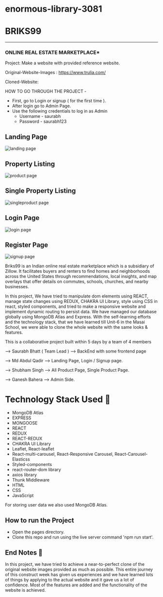 # enormous-library-3081

# BRIKS99

-----
###  ONLINE REAL ESTATE MARKETPLACE* 

Project: Make a website with provided reference website.

Original-Website-Images : https://www.trulia.com/

Cloned-Website: 

HOW TO GO THROUGH THE PROJECT -
- First, go to Login or signup ( for the first time ).
- After login go to Admin Page.
- Use the following credentials to log in as Admin
   - Username -  saurabh
   - Password -  saurabh123

## Landing Page

![landing page](https://github.com/saurabh7412/enormous-library-3081/assets/121215502/7fefce9b-5763-4af3-97c9-31e5d4527816)

## Property Listing

![product page](https://github.com/saurabh7412/enormous-library-3081/assets/121215502/620f33d4-5cb1-406c-8947-e1087cc098c1)


## Single Property Listing

![singleproduct page](https://github.com/saurabh7412/enormous-library-3081/assets/121215502/5fc8ad7b-732c-4778-bf05-c64e7abfe5fd)

## Login Page

![login page](https://github.com/saurabh7412/enormous-library-3081/assets/121215502/1fc34898-4ade-4258-a1c8-4de0ad81150d)

## Register Page

![signup page](https://github.com/saurabh7412/enormous-library-3081/assets/121215502/965f92d1-ac9c-4938-958b-58be310382bc)


Briks99 is an Indian online real estate marketplace which is a subsidiary of Zillow. It facilitates buyers and renters to find homes and neighborhoods across the United States through recommendations, local insights, and map overlays that offer details on commutes, schools, churches, and nearby businesses.

In this project, We have tried to manipulate dom elements using REACT, manage state changes using REDUX, CHAKRA UI Library, style using CSS in react, styled components, and tried to make a responsive website and implement dynamic routing to persist data. We have managed our database globally using MongoDB Atlas and Express. With the self-learning efforts and the technology stack, that we have learned till Unit-6 in the Masai School, we were able to clone the whole website with the same looks & features.

This is a collaborative project built within 5 days by a team of 4 members 

-->  Saurabh Bhatt ( Team Lead ) --> BackEnd with some frontend page


-->  Md Abdul Qadir --> Landing Page, Login / Signup page.


-->  Shubham Singh  --> All Product Page, Single Product Page.


-->  Ganesh Bahera  --> Admin Side.



# Technology Stack Used 🌟
* MongoDB Atlas
* EXPRESS
* MONGOOSE
* REACT
* REDUX
* REACT-REDUX
* CHAKRA UI Library
* Leaflet, React-leaflet
* React-multi-carousel, React-Responsive Carousel, React-Carousel-Elasticss
* Styled-components
* react-router-dom library
* axios library
* Thunk Middleware
* HTML
* CSS
* JavaScript

For storing user data we also used MongoDB Atlas.

## How to run the Project
* Open the pages directory.
* Clone this repo and run using the live server command 'npm run start'.

## End Notes 📑
In this project, we have tried to achieve a near-to-perfect clone of the original website images provided as much as possible. This entire journey of this construct week has given us experiences and we have learned lots of things by applying to the actual website and it gave us a lot of confidence. Most of the features are added and the functionality of the website is achieved.
